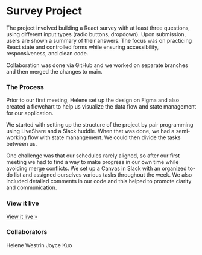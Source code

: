 # Survey Project

The project involved building a React survey with at least three questions, using different input types (radio buttons, dropdown). Upon submission, users are shown a summary of their answers. The focus was on practicing React state and controlled forms while ensuring accessibility, responsiveness, and clean code.

Collaboration was done via GitHub and we worked on separate branches and then merged the changes to main.

### The Process

Prior to our first meeting, Helene set up the design on Figma and also created a flowchart to help us visualize the data flow and state management for our application.

We started with setting up the structure of the project by pair programming using LiveShare and a Slack huddle. When that was done, we had a semi-working flow with state manangement. We could then divide the tasks between us. 

One challenge was that our schedules rarely aligned, so after our first meeting we had to find a way to make progress in our own time while avoiding merge conflicts. We set up a Canvas in Slack with an organized to-do list and assigned ourselves various tasks throughout the week. We  also included detailed comments in our code and this helped to promote clarity and communication.

### View it live

[View it live »](https://happiness-survey.netlify.app/)

### Collaborators

Helene Westrin
Joyce Kuo